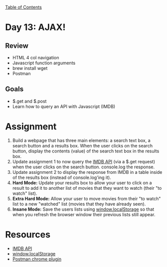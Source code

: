 [Table of Contents](/README.md)

# Day 13: AJAX!

## Review
- HTML 4 col navigation
- Javascript function arguments
- brew install wget
- Postman

## Goals
- $.get and $.post
- Learn how to query an API with Javascript (IMDB)


# Assignment
1. Build a webpage that has three main elements: a search text box, a search button and a results box. When the user clicks on the search button, display the contents (value) of the search text box in the results box.
2. Update assignment 1 to now query the [IMDB API](http://www.omdbapi.com/) (via a $.get request) when the user clicks on the search button. console.log the response.
3. Update assignment 2 to display the response from IMDB in a table inside of the results box (instead of console.log'ing it).
4. **Hard Mode:** Update your results box to allow your user to click on a result to add it to another list of movies that they want to watch (their "to watch" list).
5. **Extra Hard Mode:** Allow your user to move movies from their "to watch" list to a new "watched" list (movies that they have already seen).
6. **Insane Mode:** Save the users lists using [window.localStorage](https://developer.mozilla.org/en-US/docs/Web/API/Window.localStorage) so that when you refresh the browser window their previous lists still appear.



# Resources
- [IMDB API](http://www.omdbapi.com/)
- [window.localStorage](https://developer.mozilla.org/en-US/docs/Web/API/Window.localStorage)
- [Postman chrome plugin](https://chrome.google.com/webstore/detail/postman-rest-client/fdmmgilgnpjigdojojpjoooidkmcomcm?hl=en)
